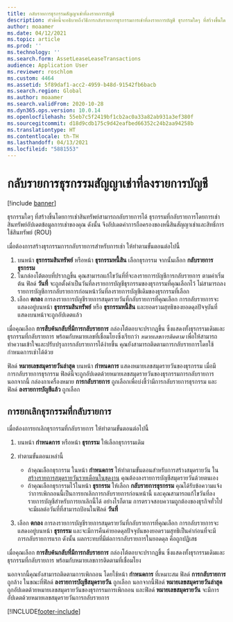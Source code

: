 ```yaml
---
title: กลับรายการธุรกรรมสัญญาเช่าที่ลงรายการบัญชี
description: หัวข้อนี้จะอธิบายถึงวิธีการกลับรายการธุรกรรมการเช่าที่ลงรายการบัญชี ธุรกรรมใดๆ ที่สร้างขึ้นโดยการเช่าสินทรัพย์สามารถกลับรายการได้
author: moaamer
ms.date: 04/12/2021
ms.topic: article
ms.prod: ''
ms.technology: ''
ms.search.form: AssetLeaseLeaseTransactions
audience: Application User
ms.reviewer: roschlom
ms.custom: 4464
ms.assetid: 5f89daf1-acc2-4959-b48d-91542fb6bacb
ms.search.region: Global
ms.author: moaamer
ms.search.validFrom: 2020-10-28
ms.dyn365.ops.version: 10.0.14
ms.openlocfilehash: 55eb7c5f2419bf1cb2ac0a33a82ab931a3ef380f
ms.sourcegitcommit: d18d9cdb175c9d42eafbed66352c24b2aa94258b
ms.translationtype: HT
ms.contentlocale: th-TH
ms.lasthandoff: 04/13/2021
ms.locfileid: "5881553"
---
```

# <a name="reverse-posted-lease-transactions"></a>กลับรายการธุรกรรมสัญญาเช่าที่ลงรายการบัญชี

[!include [banner](../includes/banner.md)]

ธุรกรรมใดๆ ที่สร้างขึ้นโดยการเช่าสินทรัพย์สามารถกลับรายการได้ ธุรกรรมที่กลับรายการโดยการเช่าสินทรัพย์อัปเดตข้อมูลการเช่าของคุณ ดังนั้น จึงอัปเดตค่าการถือครองของหนี้สินสัญญาเช่าและสิทธิ์การใช้สินทรัพย์ (ROU)

เมื่อต้องการสร้างธุรกรรมการกลับรายการสำหรับการเช่า ให้ทำตามขั้นตอนต่อไปนี้

1. บนหน้า **ธุรกรรมสินทรัพย์** หรือหน้า **ธุรกรรมหนี้สิน** เลือกธุรกรรม จากนั้นเลือก **กลับรายการธุรกรรม**
2. ในกล่องโต้ตอบที่ปรากฏขึ้น คุณสามารถแก้ไขวันที่ที่จะลงรายการบัญชีการกลับรายการ ตามค่าเริ่มต้น ฟิลด์ **วันที่** จะถูกตั้งค่าเป็นวันที่ลงรายการบัญชีธุรกรรมของธุรกรรมที่คุณเลือกไว้ ไม่สามารถลงรายการบัญชีการกลับรายการก่อนหน้าวันที่ลงรายการบัญชีเดิมของธุรกรรมที่เลือก
3. เลือก **ตกลง** การลงรายการบัญชีรายการสมุดรายวันที่กลับรายการที่คุณเลือก การกลับรายการจะแสดงอยู่บนหน้า **ธุรกรรมสินทรัพย์** หรือ **ธุรกรรมหนี้สิน** และยอดรวมสุทธิของยอดดุลปัจจุบันที่แสดงบนหน้าจะถูกอัปเดตแล้ว

เมื่อคุณเลือก **การสืบค้นกลับที่มีการกลับรายการ** กล่องโต้ตอบจะปรากฏขึ้น ซึ่งแสดงทั้งธุรกรรมเดิมและธุรกรรมที่กลับรายการ พร้อมกับหมายเลขที่เชื่อมโยงซึ่งเรียกว่า *หมายเลขการติดตาม* เพื่อให้สามารถทำความเข้าใจและปรับปรุงการกลับรายการได้ง่ายขึ้น คุณยังสามารถติดตามการกลับรายการโดยใช้กำหนดการเช่าได้ด้วย

ฟิลด์ **หมายเลขสมุดรายวันล่าสุด** บนหน้า **กำหนดการ** แสดงหมายเลขสมุดรายวันของธุรกรรม เมื่อมีการกลับรายการธุรกรรม ฟิลด์นี้จะถูกอัปเดตด้วยหมายเลขสมุดรายวันของธุรกรรมการกลับรายการ นอกจากนี้ กล่องกาเครื่องหมาย **การกลับรายการ** ถูกเลือกเพื่อบ่งชี้ว่ามีการกลับรายการธุรกรรม และฟิลด์ **ลงรายการบัญชีแล้ว** ถูกเลือก

## <a name="revoke-a-reversed-transaction"></a>การยกเลิกธุรกรรมที่กลับรายการ

เมื่อต้องการยกเลิกธุรกรรมที่กลับรายการ ให้ทำตามขั้นตอนต่อไปนี้

1. บนหน้า **กำหนดการ** หรือหน้า **ธุรกรรม** ให้เลือกธุรกรรมเดิม
2. ทำตามขั้นตอนเหล่านี้

    - ถ้าคุณเลือกธุรกรรม ในหน้า **กำหนดการ** ให้ทำตามขั้นตอนสำหรับการสร้างสมุดรายวัน ใน [สร้างรายการสมุดรายวันรายเดือนในชุดงาน](create-monthly-journals-batch.md) คุณต้องลงรายการบัญชีสมุดรายวันด้วยตนเอง
    - ถ้าคุณเลือกธุรกรรมไว้ในหน้า **ธุรกรรม** ให้เลือก **กลับรายการธุรกรรม** คุณได้รับข้อความแจ้งว่าการเพิกถอนนี้เป็นการยกเลิกการกลับรายการก่อนหน้านี้ และคุณสามารถแก้ไขวันที่ลงรายการบัญชีสำหรับการยกเลิกนี้ได้ อย่างไรก็ตาม การตรวจสอบความถูกต้องของธุรกิจทั่วไปจะมีผลต่อวันที่ที่สามารถป้อนในฟิลด์ **วันที่** 

3. เลือก **ตกลง** การลงรายการบัญชีรายการสมุดรายวันที่กลับรายการที่คุณเลือก การกลับรายการจะแสดงอยู่บนหน้า **ธุรกรรม** และจะมีการคืนค่ายอดดุลปัจจุบันของยอดรวมสุทธิเป็นค่าก่อนที่จะมีการกลับรายการแรก ดังนั้น ผลกระทบที่มีต่อการกลับรายการในยอดดุล คือถูกปฏิเสธ

เมื่อคุณเลือก **การสืบค้นกลับที่มีการกลับรายการ** กล่องโต้ตอบจะปรากฏขึ้น ซึ่งแสดงทั้งธุรกรรมเดิมและธุรกรรมที่กลับรายการ พร้อมกับหมายเลขการติดตามที่เชื่อมโยง

นอกจากนี้คุณยังสามารถติดตามการเพิกถอน โดยใช้หน้า **กำหนดการ** ที่เหมาะสม ฟิลด์ **การกลับรายการ** ถูกล้าง ในขณะที่ฟิลด์ **ลงรายการบัญชีสมุดรายวัน** ถูกเลือก นอกจากนี้ฟิลด์ **หมายเลขสมุดรายวันล่าสุด** ถูกอัปเดตด้วยหมายเลขสมุดรายวันของธุรกรรมการเพิกถอน และฟิลด์ **หมายเลขสมุดรายวัน** จะมีการอัปเดตด้วยหมายเลขสมุดรายวันการกลับรายการ


[!INCLUDE[footer-include](../../includes/footer-banner.md)]
